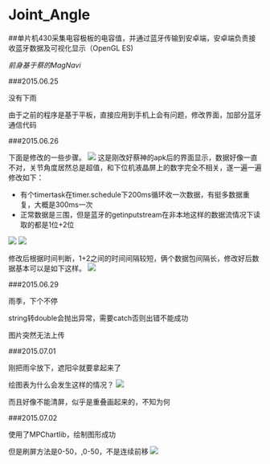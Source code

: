 # Joint_Angle
##单片机430采集电容极板的电容值，并通过蓝牙传输到安卓端，安卓端负责接收蓝牙数据及可视化显示（OpenGL ES)

*前身基于蔡的MagNavi*

###2015.06.25

没有下雨

由于之前的程序是基于平板，直接应用到手机上会有问题，修改界面，加部分蓝牙通信代码

###2015.06.26

下面是修改的一些步骤。
![](http://i.imgur.com/1YYmEJx.jpg)
这是刚改好蔡神的apk后的界面显示，数据好像一直不对，关节角度居然总是超值，和下位机液晶屏上的数字完全不相关，遂一遍一遍修改如下：

- 有个timertask在timer.schedule下200ms循环收一次数据，有挺多数据重复，大概是300ms一次
- 正常数据是三围，但是蓝牙的getinputstream在非本地这样的数据流情况下读取的都是1位+2位

![](http://i.imgur.com/Vl6qTOl.jpg)
![](http://i.imgur.com/Ucii5rA.jpg)


修改后根据时间判断，1+2之间的时间间隔较短，俩个数据包间隔长，修改好后数据基本可以是如下这样。
![](http://i.imgur.com/GhjNRFw.jpg)

###2015.06.29

雨季，下个不停

string转double会抛出异常，需要catch否则出错不能成功


图片突然无法上传


###2015.07.01

刚把雨伞放下，遮阳伞就要拿起来了

绘图表为什么会发生这样的情况？
![](http://i.imgur.com/GUznxPM.jpg)

而且好像不能清屏，似乎是重叠画起来的，不知为何

###2015.07.02

使用了MPChartlib，绘制图形成功

但是刷屏方法是0-50，,0-50，不是连续前移
![](http://i.imgur.com/gGBG6p3.jpg)





